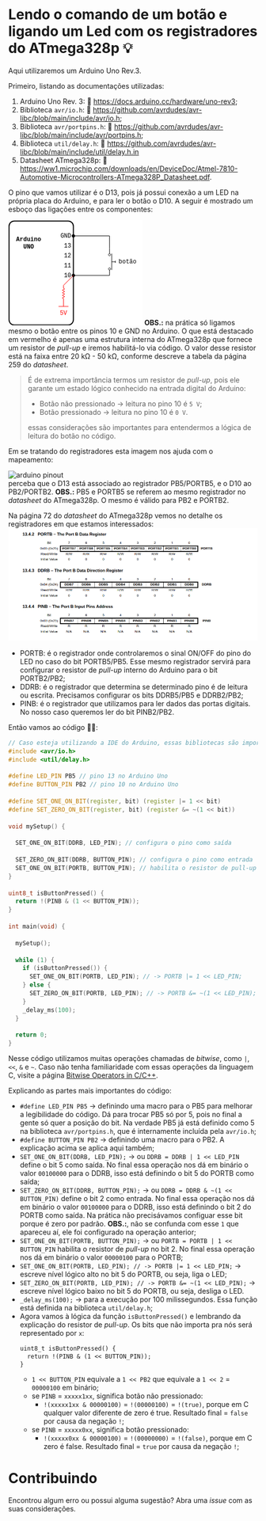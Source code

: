 # Lendo o comando de um botão e ligando um Led com os registradores do ATmega328p :bulb:

Aqui utilizaremos um Arduino Uno Rev.3.

Primeiro, listando as documentações utilizadas:
1. Arduino Uno Rev. 3: :link: https://docs.arduino.cc/hardware/uno-rev3;
1. Biblioteca `avr/io.h`: :link: https://github.com/avrdudes/avr-libc/blob/main/include/avr/io.h;
1. Biblioteca `avr/portpins.h`: :link: https://github.com/avrdudes/avr-libc/blob/main/include/avr/portpins.h;
1. Biblioteca `util/delay.h`: :link: https://github.com/avrdudes/avr-libc/blob/main/include/util/delay.h.in
1. Datasheet ATmega328p: :link: https://ww1.microchip.com/downloads/en/DeviceDoc/Atmel-7810-Automotive-Microcontrollers-ATmega328P_Datasheet.pdf.

 
O pino que vamos utilizar é o D13, pois já possui conexão a um LED na própria placa do Arduino, e para ler o botão o D10. A seguir é mostrado um esboço das ligações entre os componentes:

![ligação dos componentes](arduino-ligacoes.png) **OBS.:** na prática só ligamos mesmo o botão entre os pinos 10 e GND no Arduino. O que está destacado em vermelho é apenas uma estrutura interna do ATmega328p que fornece um resistor de *pull-up* e iremos habilitá-lo via código. O valor desse resistor está na faixa entre 20 kΩ - 50 kΩ, conforme descreve a tabela da página 259 do *datasheet*.

> É de extrema importância termos um resistor de *pull-up*, pois ele garante um estado lógico conhecido na entrada digital do Arduino:
> - Botão não pressionado -> leitura no pino 10 é `5 V`;
> - Botão pressionado -> leitura no pino 10 é `0 V`.
>
> essas considerações são importantes para entendermos a lógica de leitura do botão no código.

Em se tratando do registradores esta imagem nos ajuda com o mapeamento:

![arduino pinout](https://docs.arduino.cc/static/2b141eb1cfe6f465a949c203e4af1b5f/A000066-pinout.png)  
perceba que o D13 está associado ao registrador PB5/PORTB5, e o D10 ao PB2/PORTB2. **OBS.:** PB5 e PORTB5 se referem ao mesmo registrador no *datasheet* do ATmega328p. O mesmo é válido para PB2 e PORTB2.

Na página 72 do *datasheet* do ATmega328p vemos no detalhe os registradores em que estamos interessados:  
![registradores do portB](./registradores.png)
- PORTB: é o registrador onde controlaremos o sinal ON/OFF do pino do LED no caso do bit PORTB5/PB5. Esse mesmo registrador servirá para configurar o resistor de *pull-up* interno do Arduino para o bit PORTB2/PB2;
- DDRB: é o registrador que determina se determinado pino é de leitura ou escrita. Precisamos configurar os bits DDRB5/PB5 e DDRB2/PB2;
- PINB: é o registrador que utilizamos para ler dados das portas digitais. No nosso caso queremos ler do bit PINB2/PB2.

Então vamos ao código :man_technologist::

```c++
// Caso esteja utilizando a IDE do Arduino, essas bibliotecas são importadas automaticamente
#include <avr/io.h>
#include <util/delay.h>

#define LED_PIN PB5 // pino 13 no Arduino Uno 
#define BUTTON_PIN PB2 // pino 10 no Arduino Uno

#define SET_ONE_ON_BIT(register, bit) (register |= 1 << bit)
#define SET_ZERO_ON_BIT(register, bit) (register &= ~(1 << bit))

void mySetup() {
    
  SET_ONE_ON_BIT(DDRB, LED_PIN); // configura o pino como saída
    
  SET_ZERO_ON_BIT(DDRB, BUTTON_PIN); // configura o pino como entrada
  SET_ONE_ON_BIT(PORTB, BUTTON_PIN); // habilita o resistor de pull-up interno
}

uint8_t isButtonPressed() {
  return !(PINB & (1 << BUTTON_PIN));
}

int main(void) {
    
  mySetup();

  while (1) {
    if (isButtonPressed()) {
      SET_ONE_ON_BIT(PORTB, LED_PIN); // -> PORTB |= 1 << LED_PIN;
    } else {
      SET_ZERO_ON_BIT(PORTB, LED_PIN); // -> PORTB &= ~(1 << LED_PIN);
    }
    _delay_ms(100);
  }

  return 0;
}


```
Nesse código utilizamos muitas operações chamadas de *bitwise*, como `|`, `<<`, `&` e `~`. Caso não tenha familiaridade com essas operações da linguagem C, visite a página [Bitwise Operators in C/C++](https://www.geeksforgeeks.org/bitwise-operators-in-c-cpp/).

Explicando as partes mais importantes do código:
- `#define LED_PIN PB5` -> definindo uma macro para o PB5 para melhorar a legibilidade do código. Dá para trocar PB5 só por 5, pois no final a gente só quer a posição do bit. Na verdade PB5 já está definido como 5 na biblioteca `avr/portpins.h`, que é internamente incluída pela `avr/io.h`;
- `#define BUTTON_PIN PB2` -> definindo uma macro para o PB2. A explicação acima se aplica aqui também;
- `SET_ONE_ON_BIT(DDRB, LED_PIN);` -> ou `DDRB = DDRB | 1 << LED_PIN` define o bit 5 como saída. No final essa operação nos dá em binário o valor `00100000` para o DDRB, isso está definindo o bit 5 do PORTB como saída;
- `SET_ZERO_ON_BIT(DDRB, BUTTON_PIN);` -> ou `DDRB = DDRB & ~(1 << BUTTON_PIN)` define o bit 2 como entrada. No final essa operação nos dá em binário o valor `00100000` para o DDRB, isso está definindo o bit 2 do PORTB como saída. Na prática não precisávamos configuar esse bit porque é zero por padrão. **OBS.:**, não se confunda com esse `1` que apareceu aí, ele foi configurado na operação anterior;
- `SET_ONE_ON_BIT(PORTB, BUTTON_PIN);` -> ou `PORTB = PORTB | 1 << BUTTON_PIN` habilita o resistor de *pull-up* no bit 2. No final essa operação nos dá em binário o valor `00000100` para o PORTB;
- `SET_ONE_ON_BIT(PORTB, LED_PIN); // -> PORTB |= 1 << LED_PIN;` -> escreve nível lógico alto no bit 5 do PORTB, ou seja, liga o LED;
- `SET_ZERO_ON_BIT(PORTB, LED_PIN); // -> PORTB &= ~(1 << LED_PIN);` -> escreve nível lógico baixo no bit 5 do PORTB, ou seja, desliga o LED.
- `_delay_ms(100);` -> para a execução por 100 milissegundos. Essa função está definida na biblioteca `util/delay.h`;
- Agora vamos à lógica da função `isButtonPressed()` e lembrando da explicação do resistor de *pull-up*. Os bits que não importa pra nós será representado por `x`:
  ```
  uint8_t isButtonPressed() {
    return !(PINB & (1 << BUTTON_PIN));
  }
  ```
  - `1 << BUTTON_PIN` equivale a `1 << PB2` que equivale a `1 << 2` = `00000100` em binário;
  - se `PINB` = `xxxxx1xx`, significa botão não pressionado:
    - `!(xxxxx1xx & 00000100)` = `!(00000100)` = `!(true)`, porque em C qualquer valor diferente de zero é true. Resultado final = `false` por causa da negação `!`;
  - se `PINB` = `xxxxx0xx`, significa botão pressionado:
    - `!(xxxxx0xx & 00000100)` = `!(00000000)` = `!(false)`, porque em C zero é false. Resultado final = `true` por causa da negação `!`;


# Contribuindo
Encontrou algum erro ou possui alguma sugestão? Abra uma *issue* com as suas considerações.